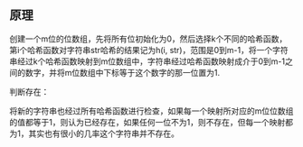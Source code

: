 ## 原理

创建一个m位的位数组，先将所有位初始化为0，然后选择k个不同的哈希函数，第i个哈希函数对字符串str哈希的结果记为h(i, str)，范围是0到m-1，将一个字符串经过k个哈希函数映射到m位数组中，字符串经过哈希函数映射成介于0到m-1之间的数字，并将m位数组中下标等于这个数字的那一位置为1.

判断存在：

将新的字符串也经过所有哈希函数进行检查，如果每一个映射所对应的m位位数组的值都等于1，则认为已经存在，如果任何一位不为1，则不存在，但每一个映射都为1，其实也有很小的几率这个字符串并不存在。